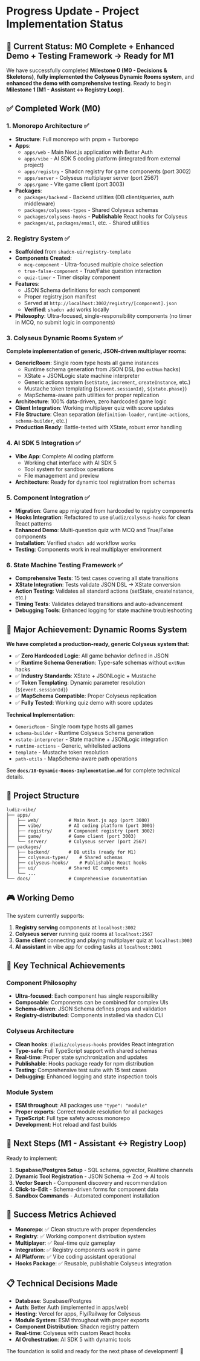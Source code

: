# Progress Update - Project Implementation Status

## 🎯 Current Status: M0 Complete + Enhanced Demo + Testing Framework → Ready for M1

We have successfully completed **Milestone 0 (M0 - Decisions & Skeletons)**, **fully implemented the Colyseus Dynamic Rooms system**, and **enhanced the demo with comprehensive testing**. Ready to begin **Milestone 1 (M1 - Assistant ↔ Registry Loop)**.

## ✅ Completed Work (M0)

### 1. Monorepo Architecture ✅

- **Structure**: Full monorepo with pnpm + Turborepo
- **Apps**:
  - `apps/web` - Main Next.js application with Better Auth
  - `apps/vibe` - AI SDK 5 coding platform (integrated from external project)
  - `apps/registry` - Shadcn registry for game components (port 3002)
  - `apps/server` - Colyseus multiplayer server (port 2567)
  - `apps/game` - Vite game client (port 3003)
- **Packages**:
  - `packages/backend` - Backend utilities (DB client/queries, auth middleware)
  - `packages/colyseus-types` - Shared Colyseus schemas
  - `packages/colyseus-hooks` - **Publishable** React hooks for Colyseus
  - `packages/ui`, `packages/email`, etc. - Shared utilities

### 2. Registry System ✅

- **Scaffolded** from `shadcn-ui/registry-template`
- **Components Created**:
  - `mcq-component` - Ultra-focused multiple choice selection
  - `true-false-component` - True/False question interaction
  - `quiz-timer` - Timer display component
- **Features**:
  - JSON Schema definitions for each component
  - Proper registry.json manifest
  - Served at `http://localhost:3002/registry/[component].json`
  - **Verified**: `shadcn add` works locally
- **Philosophy**: Ultra-focused, single-responsibility components (no timer in MCQ, no submit logic in components)

### 3. Colyseus Dynamic Rooms System ✅

**Complete implementation of generic, JSON-driven multiplayer rooms:**

- **GenericRoom**: Single room type hosts all game instances
  - Runtime schema generation from JSON DSL (no `extNum` hacks)
  - XState + JSONLogic state machine interpreter
  - Generic actions system (`setState`, `increment`, `createInstance`, etc.)
  - Mustache token templating (`${event.sessionId}`, `${state.phase}`)
  - MapSchema-aware path utilities for proper replication
- **Architecture**: 100% data-driven, zero hardcoded game logic
- **Client Integration**: Working multiplayer quiz with score updates
- **File Structure**: Clean separation (`definition-loader`, `runtime-actions`, `schema-builder`, etc.)
- **Production Ready**: Battle-tested with XState, robust error handling

### 4. AI SDK 5 Integration ✅

- **Vibe App**: Complete AI coding platform
  - Working chat interface with AI SDK 5
  - Tool system for sandbox operations
  - File management and preview
- **Architecture**: Ready for dynamic tool registration from schemas

### 5. Component Integration ✅

- **Migration**: Game app migrated from hardcoded to registry components
- **Hooks Integration**: Refactored to use `@ludiz/colyseus-hooks` for clean React patterns
- **Enhanced Demo**: Multi-question quiz with MCQ and True/False components
- **Installation**: Verified `shadcn add` workflow works
- **Testing**: Components work in real multiplayer environment

### 6. State Machine Testing Framework ✅

- **Comprehensive Tests**: 15 test cases covering all state transitions
- **XState Integration**: Tests validate JSON DSL → XState conversion
- **Action Testing**: Validates all standard actions (setState, createInstance, etc.)
- **Timing Tests**: Validates delayed transitions and auto-advancement
- **Debugging Tools**: Enhanced logging for state machine troubleshooting

## 🚀 Major Achievement: Dynamic Rooms System

**We have completed a production-ready, generic Colyseus system that:**

- ✅ **Zero Hardcoded Logic**: All game behavior defined in JSON
- ✅ **Runtime Schema Generation**: Type-safe schemas without `extNum` hacks
- ✅ **Industry Standards**: XState + JSONLogic + Mustache
- ✅ **Token Templating**: Dynamic parameter resolution (`${event.sessionId}`)
- ✅ **MapSchema Compatible**: Proper Colyseus replication
- ✅ **Fully Tested**: Working quiz demo with score updates

**Technical Implementation:**

- `GenericRoom` - Single room type hosts all games
- `schema-builder` - Runtime Colyseus Schema generation
- `xstate-interpreter` - State machine + JSONLogic integration
- `runtime-actions` - Generic, whitelisted actions
- `template` - Mustache token resolution
- `path-utils` - MapSchema-aware path operations

See **`docs/18-Dynamic-Rooms-Implementation.md`** for complete technical details.

## 📁 Project Structure

```
ludiz-vibe/
├── apps/
│   ├── web/           # Main Next.js app (port 3000)
│   ├── vibe/          # AI coding platform (port 3001)
│   ├── registry/      # Component registry (port 3002)
│   ├── game/          # Game client (port 3003)
│   └── server/        # Colyseus server (port 2567)
├── packages/
│   ├── backend/       # DB utils (ready for M1)
│   ├── colyseus-types/    # Shared schemas
│   ├── colyseus-hooks/    # Publishable React hooks
│   ├── ui/            # Shared UI components
│   └── ...
└── docs/              # Comprehensive documentation
```

## 🎮 Working Demo

The system currently supports:

1. **Registry serving** components at `localhost:3002`
2. **Colyseus server** running quiz rooms at `localhost:2567`
3. **Game client** connecting and playing multiplayer quiz at `localhost:3003`
4. **AI assistant** in vibe app for coding tasks at `localhost:3001`

## 🔄 Key Technical Achievements

### Component Philosophy

- **Ultra-focused**: Each component has single responsibility
- **Composable**: Components can be combined for complex UIs
- **Schema-driven**: JSON Schema defines props and validation
- **Registry-distributed**: Components installed via shadcn CLI

### Colyseus Architecture

- **Clean hooks**: `@ludiz/colyseus-hooks` provides React integration
- **Type-safe**: Full TypeScript support with shared schemas
- **Real-time**: Proper state synchronization and updates
- **Publishable**: Hooks package ready for npm distribution
- **Testing**: Comprehensive test suite with 15 test cases
- **Debugging**: Enhanced logging and state inspection tools

### Module System

- **ESM throughout**: All packages use `"type": "module"`
- **Proper exports**: Correct module resolution for all packages
- **TypeScript**: Full type safety across monorepo
- **Development**: Hot reload and fast builds

## 🚀 Next Steps (M1 - Assistant ↔ Registry Loop)

Ready to implement:

1. **Supabase/Postgres Setup** - SQL schema, pgvector, Realtime channels
2. **Dynamic Tool Registration** - JSON Schema → Zod → AI tools
3. **Vector Search** - Component discovery and recommendation
4. **Click-to-Edit** - Schema-driven forms for component data
5. **Sandbox Commands** - Automated component installation

## 🎯 Success Metrics Achieved

- **Monorepo**: ✅ Clean structure with proper dependencies
- **Registry**: ✅ Working component distribution system
- **Multiplayer**: ✅ Real-time quiz gameplay
- **Integration**: ✅ Registry components work in game
- **AI Platform**: ✅ Vibe coding assistant operational
- **Hooks Package**: ✅ Reusable, publishable Colyseus integration

## 📋 Technical Decisions Made

- **Database**: Supabase/Postgres
- **Auth**: Better Auth (implemented in apps/web)
- **Hosting**: Vercel for apps, Fly/Railway for Colyseus
- **Module System**: ESM throughout with proper exports
- **Component Distribution**: Shadcn registry pattern
- **Real-time**: Colyseus with custom React hooks
- **AI Orchestration**: AI SDK 5 with dynamic tools

The foundation is solid and ready for the next phase of development! 🎉
